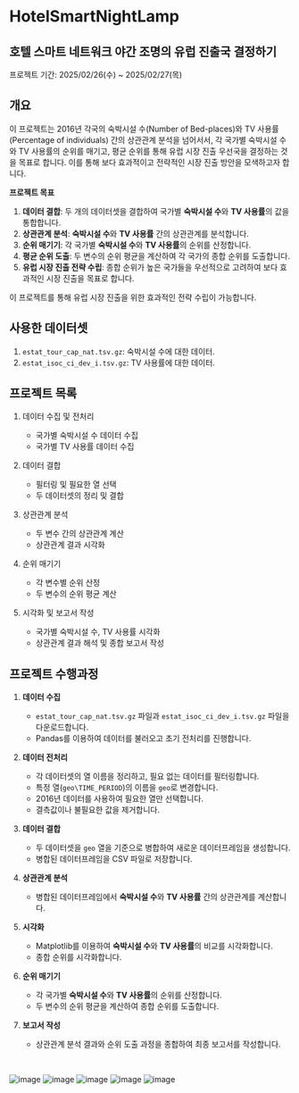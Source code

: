 # HotelSmartNightLamp
## 호텔 스마트 네트워크 야간 조명의 유럽 진출국 결정하기
프로젝트 기간: 2025/02/26(수) ~ 2025/02/27(목)  
## 개요
이 프로젝트는 2016년 각국의 숙박시설 수(Number of Bed-places)와 TV 사용률(Percentage of individuals) 간의 상관관계 분석을 넘어서서, 각 국가별 숙박시설 수와 TV 사용률의 순위를 매기고, 평균 순위를 통해 유럽 시장 진출 우선국을 결정하는 것을 목표로 합니다. 이를 통해 보다 효과적이고 전략적인 시장 진출 방안을 모색하고자 합니다.

**프로젝트 목표**  
1. **데이터 결합**: 두 개의 데이터셋을 결합하여 국가별 **숙박시설 수**와 **TV 사용률**의 값을 통합합니다.
2. **상관관계 분석**: **숙박시설 수**와 **TV 사용률** 간의 상관관계를 분석합니다.
3. **순위 매기기**: 각 국가별 **숙박시설 수**와 **TV 사용률**의 순위를 산정합니다.
4. **평균 순위 도출**: 두 변수의 순위 평균을 계산하여 각 국가의 종합 순위를 도출합니다.
5. **유럽 시장 진출 전략 수립**: 종합 순위가 높은 국가들을 우선적으로 고려하여 보다 효과적인 시장 진출을 목표로 합니다.

이 프로젝트를 통해 유럽 시장 진출을 위한 효과적인 전략 수립이 가능합니다.
## 사용한 데이터셋
1. `estat_tour_cap_nat.tsv.gz`: 숙박시설 수에 대한 데이터.
2. `estat_isoc_ci_dev_i.tsv.gz`: TV 사용률에 대한 데이터.
## 프로젝트 목록
1. 데이터 수집 및 전처리
   - 국가별 숙박시설 수 데이터 수집
   - 국가별 TV 사용률 데이터 수집

2. 데이터 결합
   - 필터링 및 필요한 열 선택
   - 두 데이터셋의 정리 및 결합
  
3. 상관관계 분석
   - 두 변수 간의 상관관계 계산
   - 상관관계 결과 시각화

4. 순위 매기기
   - 각 변수별 순위 산정
   - 두 변수의 순위 평균 계산

5. 시각화 및 보고서 작성
   - 국가별 숙박시설 수, TV 사용률 시각화
   - 상관관계 결과 해석 및 종합 보고서 작성
## 프로젝트 수행과정
1. **데이터 수집** 
   - `estat_tour_cap_nat.tsv.gz` 파일과 `estat_isoc_ci_dev_i.tsv.gz` 파일을 다운로드합니다.
   - Pandas를 이용하여 데이터를 불러오고 초기 전처리를 진행합니다.

2. **데이터 전처리** 
   - 각 데이터셋의 열 이름을 정리하고, 필요 없는 데이터를 필터링합니다.
   - 특정 열(`geo\TIME_PERIOD`)의 이름을 `geo`로 변경합니다.
   - 2016년 데이터를 사용하여 필요한 열만 선택합니다.
   - 결측값이나 불필요한 값을 제거합니다.

3. **데이터 결합** 
   - 두 데이터셋을 `geo` 열을 기준으로 병합하여 새로운 데이터프레임을 생성합니다.
   - 병합된 데이터프레임을 CSV 파일로 저장합니다.

4. **상관관계 분석** 
   - 병합된 데이터프레임에서 **숙박시설 수**와 **TV 사용률** 간의 상관관계를 계산합니다.

5. **시각화** 
   - Matplotlib를 이용하여 **숙박시설 수**와 **TV 사용률**의 비교를 시각화합니다.
   - 종합 순위를 시각화합니다.

6. **순위 매기기** 
   - 각 국가별 **숙박시설 수**와 **TV 사용률**의 순위를 산정합니다.
   - 두 변수의 순위 평균을 계산하여 종합 순위를 도출합니다.

7. **보고서 작성** 
   - 상관관계 분석 결과와 순위 도출 과정을 종합하여 최종 보고서를 작성합니다.
<br/>  

![image](https://github.com/user-attachments/assets/cfa30e56-5d2d-4c9b-970b-82acc3836c56)
![image](https://github.com/user-attachments/assets/90a315a0-0f31-41d7-ab9e-0cca705d4343)
![image](https://github.com/user-attachments/assets/70949efe-7ef3-4d68-86e9-164e5735b9f7)
![image](https://github.com/user-attachments/assets/2dc32f61-8cbb-4cfd-b752-9981e3ed2581)
![image](https://github.com/user-attachments/assets/216174cb-bbdf-4aad-bfb6-1d6cb241c090)
